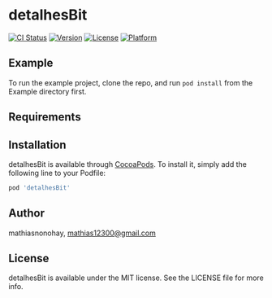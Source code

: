 # detalhesBit

[![CI Status](https://img.shields.io/travis/mathiasnonohay/detalhesBit.svg?style=flat)](https://travis-ci.org/mathiasnonohay/detalhesBit)
[![Version](https://img.shields.io/cocoapods/v/detalhesBit.svg?style=flat)](https://cocoapods.org/pods/detalhesBit)
[![License](https://img.shields.io/cocoapods/l/detalhesBit.svg?style=flat)](https://cocoapods.org/pods/detalhesBit)
[![Platform](https://img.shields.io/cocoapods/p/detalhesBit.svg?style=flat)](https://cocoapods.org/pods/detalhesBit)

## Example

To run the example project, clone the repo, and run `pod install` from the Example directory first.

## Requirements

## Installation

detalhesBit is available through [CocoaPods](https://cocoapods.org). To install
it, simply add the following line to your Podfile:

```ruby
pod 'detalhesBit'
```

## Author

mathiasnonohay, mathias12300@gmail.com

## License

detalhesBit is available under the MIT license. See the LICENSE file for more info.

